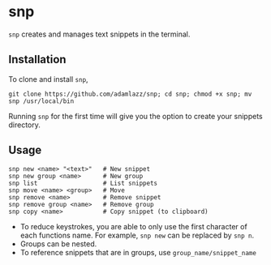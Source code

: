 # snp

`snp` creates and manages text snippets in the terminal.

## Installation

To clone and install `snp`,

```
git clone https://github.com/adamlazz/snp; cd snp; chmod +x snp; mv snp /usr/local/bin
```

Running `snp` for the first time will give you the option to create your snippets directory.

## Usage

```
snp new <name> "<text>"   # New snippet
snp new group <name>      # New group
snp list                  # List snippets
snp move <name> <group>   # Move
snp remove <name>         # Remove snippet
snp remove group <name>   # Remove group
snp copy <name>           # Copy snippet (to clipboard)
```

* To reduce keystrokes, you are able to only use the first character of each functions name. For example, `snp new` can be replaced by `snp n`.
* Groups can be nested.
* To reference snippets that are in groups, use `group_name/snippet_name`
